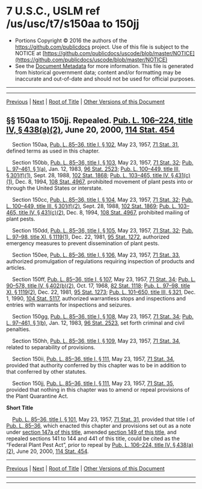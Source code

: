 ---
---

# 7 U.S.C., USLM ref /us/usc/t7/s150aa to 150jj

* Portions Copyright © 2016 the authors of the https://github.com/publicdocs project.
  Use of this file is subject to the NOTICE at [https://github.com/publicdocs/uscode/blob/master/NOTICE](https://github.com/publicdocs/uscode/blob/master/NOTICE)
* See the [Document Metadata](././../../../..//README.md) for more information.
  This file is generated from historical government data; content and/or formatting may be inaccurate and out-of-date and should not be used for official purposes.

----------
----------

[Previous](./../../../..//us/usc/t7/ch7B/m__us_usc_t7_ch7B.md) | [Next](./../../../..//us/usc/t7/ch8/m__us_usc_t7_ch8.md) | [Root of Title](./../../../../) | [Other Versions of this Document](https://publicdocs.github.io/go/links?ns=uslm&ref=%2Fus%2Fusc%2Ft7%2Fs150aa+to+150jj)

## §§ 150aa to 150jj. Repealed. [Pub. L. 106–224, title IV, § 438(a)(2)][/us/pl/106/224/s438/a/2], June 20, 2000, [114 Stat. 454][/us/stat/114/454]

    Section 150aa, [Pub. L. 85–36, title I, § 102][/us/pl/85/36/s102], May 23, 1957, [71 Stat. 31][/us/stat/71/31], defined terms as used in this chapter.

    Section 150bb, [Pub. L. 85–36, title I, § 103][/us/pl/85/36/s103], May 23, 1957, [71 Stat. 32][/us/stat/71/32]; [Pub. L. 97–461, § 1(a)][/us/pl/97/461/s1/a], Jan. 12, 1983, [96 Stat. 2523][/us/stat/96/2523]; [Pub. L. 100–449, title III, § 301(f)(1)][/us/pl/100/449/s301/f/1], Sept. 28, 1988, [102 Stat. 1868][/us/stat/102/1868]; [Pub. L. 103–465, title IV, § 431(c)(1)][/us/pl/103/465/s431/c/1], Dec. 8, 1994, [108 Stat. 4967][/us/stat/108/4967], prohibited movement of plant pests into or through the United States or interstate.

    Section 150cc, [Pub. L. 85–36, title I, § 104][/us/pl/85/36/s104], May 23, 1957, [71 Stat. 32][/us/stat/71/32]; [Pub. L. 100–449, title III, § 301(f)(2)][/us/pl/100/449/s301/f/2], Sept. 28, 1988, [102 Stat. 1869][/us/stat/102/1869]; [Pub. L. 103–465, title IV, § 431(c)(2)][/us/pl/103/465/s431/c/2], Dec. 8, 1994, [108 Stat. 4967][/us/stat/108/4967], prohibited mailing of plant pests.

    Section 150dd, [Pub. L. 85–36, title I, § 105][/us/pl/85/36/s105], May 23, 1957, [71 Stat. 32][/us/stat/71/32]; [Pub. L. 97–98, title XI, § 1119(1)][/us/pl/97/98/s1119/1], Dec. 22, 1981, [95 Stat. 1272][/us/stat/95/1272], authorized emergency measures to prevent dissemination of plant pests.

    Section 150ee, [Pub. L. 85–36, title I, § 106][/us/pl/85/36/s106], May 23, 1957, [71 Stat. 33][/us/stat/71/33], authorized promulgation of regulations requiring inspection of products and articles.

    Section 150ff, [Pub. L. 85–36, title I, § 107][/us/pl/85/36/s107], May 23, 1957, [71 Stat. 34][/us/stat/71/34]; [Pub. L. 90–578, title IV, § 402(b)(2)][/us/pl/90/578/s402/b/2], Oct. 17, 1968, [82 Stat. 1118][/us/stat/82/1118]; [Pub. L. 97–98, title XI, § 1119(2)][/us/pl/97/98/s1119/2], Dec. 22, 1981, [95 Stat. 1273][/us/stat/95/1273]; [Pub. L. 101–650, title III, § 321][/us/pl/101/650/s321], Dec. 1, 1990, [104 Stat. 5117][/us/stat/104/5117], authorized warrantless stops and inspections and entries with warrants for inspections and seizures.

    Section 150gg, [Pub. L. 85–36, title I, § 108][/us/pl/85/36/s108], May 23, 1957, [71 Stat. 34][/us/stat/71/34]; [Pub. L. 97–461, § 1(b)][/us/pl/97/461/s1/b], Jan. 12, 1983, [96 Stat. 2523][/us/stat/96/2523], set forth criminal and civil penalties.

    Section 150hh, [Pub. L. 85–36, title I, § 109][/us/pl/85/36/s109], May 23, 1957, [71 Stat. 34][/us/stat/71/34], related to separability of provisions.

    Section 150ii, [Pub. L. 85–36, title I, § 111][/us/pl/85/36/s111], May 23, 1957, [71 Stat. 34][/us/stat/71/34], provided that authority conferred by this chapter was to be in addition to that conferred by other statutes.

    Section 150jj, [Pub. L. 85–36, title I, § 111][/us/pl/85/36/s111], May 23, 1957, [71 Stat. 35][/us/stat/71/35], provided that nothing in this chapter was to amend or repeal provisions of the Plant Quarantine Act.

 __Short Title__ 

    [Pub. L. 85–36, title I, § 101][/us/pl/85/36/s101], May 23, 1957, [71 Stat. 31][/us/stat/71/31], provided that title I of [Pub. L. 85–36][/us/pl/85/36], which enacted this chapter and provisions set out as a note under [section 147a of this title][/us/usc/t7/s147a], amended [section 149 of this title][/us/usc/t7/s149], and repealed sections 141 to 144 and 441 of this title, could be cited as the “Federal Plant Pest Act”, prior to repeal by [Pub. L. 106–224, title IV, § 438(a)(2)][/us/pl/106/224/s438/a/2], June 20, 2000, [114 Stat. 454][/us/stat/114/454].

----------

[Previous](./../../../..//us/usc/t7/ch7B/m__us_usc_t7_ch7B.md) | [Next](./../../../..//us/usc/t7/ch8/m__us_usc_t7_ch8.md) | [Root of Title](./../../../../) | [Other Versions of this Document](https://publicdocs.github.io/go/links?ns=uslm&ref=%2Fus%2Fusc%2Ft7%2Fs150aa+to+150jj)

----------
----------

[/us/pl/106/224/s438/a/2]: https://publicdocs.github.io/go/links?ns=uslm&ref=%2Fus%2Fpl%2F106%2F224%2Fs438%2Fa%2F2
[/us/stat/114/454]: https://publicdocs.github.io/go/links?ns=uslm&ref=%2Fus%2Fstat%2F114%2F454
[/us/pl/85/36/s102]: https://publicdocs.github.io/go/links?ns=uslm&ref=%2Fus%2Fpl%2F85%2F36%2Fs102
[/us/stat/71/31]: https://publicdocs.github.io/go/links?ns=uslm&ref=%2Fus%2Fstat%2F71%2F31
[/us/pl/85/36/s103]: https://publicdocs.github.io/go/links?ns=uslm&ref=%2Fus%2Fpl%2F85%2F36%2Fs103
[/us/stat/71/32]: https://publicdocs.github.io/go/links?ns=uslm&ref=%2Fus%2Fstat%2F71%2F32
[/us/pl/97/461/s1/a]: https://publicdocs.github.io/go/links?ns=uslm&ref=%2Fus%2Fpl%2F97%2F461%2Fs1%2Fa
[/us/stat/96/2523]: https://publicdocs.github.io/go/links?ns=uslm&ref=%2Fus%2Fstat%2F96%2F2523
[/us/pl/100/449/s301/f/1]: https://publicdocs.github.io/go/links?ns=uslm&ref=%2Fus%2Fpl%2F100%2F449%2Fs301%2Ff%2F1
[/us/stat/102/1868]: https://publicdocs.github.io/go/links?ns=uslm&ref=%2Fus%2Fstat%2F102%2F1868
[/us/pl/103/465/s431/c/1]: https://publicdocs.github.io/go/links?ns=uslm&ref=%2Fus%2Fpl%2F103%2F465%2Fs431%2Fc%2F1
[/us/stat/108/4967]: https://publicdocs.github.io/go/links?ns=uslm&ref=%2Fus%2Fstat%2F108%2F4967
[/us/pl/85/36/s104]: https://publicdocs.github.io/go/links?ns=uslm&ref=%2Fus%2Fpl%2F85%2F36%2Fs104
[/us/stat/71/32]: https://publicdocs.github.io/go/links?ns=uslm&ref=%2Fus%2Fstat%2F71%2F32
[/us/pl/100/449/s301/f/2]: https://publicdocs.github.io/go/links?ns=uslm&ref=%2Fus%2Fpl%2F100%2F449%2Fs301%2Ff%2F2
[/us/stat/102/1869]: https://publicdocs.github.io/go/links?ns=uslm&ref=%2Fus%2Fstat%2F102%2F1869
[/us/pl/103/465/s431/c/2]: https://publicdocs.github.io/go/links?ns=uslm&ref=%2Fus%2Fpl%2F103%2F465%2Fs431%2Fc%2F2
[/us/stat/108/4967]: https://publicdocs.github.io/go/links?ns=uslm&ref=%2Fus%2Fstat%2F108%2F4967
[/us/pl/85/36/s105]: https://publicdocs.github.io/go/links?ns=uslm&ref=%2Fus%2Fpl%2F85%2F36%2Fs105
[/us/stat/71/32]: https://publicdocs.github.io/go/links?ns=uslm&ref=%2Fus%2Fstat%2F71%2F32
[/us/pl/97/98/s1119/1]: https://publicdocs.github.io/go/links?ns=uslm&ref=%2Fus%2Fpl%2F97%2F98%2Fs1119%2F1
[/us/stat/95/1272]: https://publicdocs.github.io/go/links?ns=uslm&ref=%2Fus%2Fstat%2F95%2F1272
[/us/pl/85/36/s106]: https://publicdocs.github.io/go/links?ns=uslm&ref=%2Fus%2Fpl%2F85%2F36%2Fs106
[/us/stat/71/33]: https://publicdocs.github.io/go/links?ns=uslm&ref=%2Fus%2Fstat%2F71%2F33
[/us/pl/85/36/s107]: https://publicdocs.github.io/go/links?ns=uslm&ref=%2Fus%2Fpl%2F85%2F36%2Fs107
[/us/stat/71/34]: https://publicdocs.github.io/go/links?ns=uslm&ref=%2Fus%2Fstat%2F71%2F34
[/us/pl/90/578/s402/b/2]: https://publicdocs.github.io/go/links?ns=uslm&ref=%2Fus%2Fpl%2F90%2F578%2Fs402%2Fb%2F2
[/us/stat/82/1118]: https://publicdocs.github.io/go/links?ns=uslm&ref=%2Fus%2Fstat%2F82%2F1118
[/us/pl/97/98/s1119/2]: https://publicdocs.github.io/go/links?ns=uslm&ref=%2Fus%2Fpl%2F97%2F98%2Fs1119%2F2
[/us/stat/95/1273]: https://publicdocs.github.io/go/links?ns=uslm&ref=%2Fus%2Fstat%2F95%2F1273
[/us/pl/101/650/s321]: https://publicdocs.github.io/go/links?ns=uslm&ref=%2Fus%2Fpl%2F101%2F650%2Fs321
[/us/stat/104/5117]: https://publicdocs.github.io/go/links?ns=uslm&ref=%2Fus%2Fstat%2F104%2F5117
[/us/pl/85/36/s108]: https://publicdocs.github.io/go/links?ns=uslm&ref=%2Fus%2Fpl%2F85%2F36%2Fs108
[/us/stat/71/34]: https://publicdocs.github.io/go/links?ns=uslm&ref=%2Fus%2Fstat%2F71%2F34
[/us/pl/97/461/s1/b]: https://publicdocs.github.io/go/links?ns=uslm&ref=%2Fus%2Fpl%2F97%2F461%2Fs1%2Fb
[/us/stat/96/2523]: https://publicdocs.github.io/go/links?ns=uslm&ref=%2Fus%2Fstat%2F96%2F2523
[/us/pl/85/36/s109]: https://publicdocs.github.io/go/links?ns=uslm&ref=%2Fus%2Fpl%2F85%2F36%2Fs109
[/us/stat/71/34]: https://publicdocs.github.io/go/links?ns=uslm&ref=%2Fus%2Fstat%2F71%2F34
[/us/pl/85/36/s111]: https://publicdocs.github.io/go/links?ns=uslm&ref=%2Fus%2Fpl%2F85%2F36%2Fs111
[/us/stat/71/34]: https://publicdocs.github.io/go/links?ns=uslm&ref=%2Fus%2Fstat%2F71%2F34
[/us/pl/85/36/s111]: https://publicdocs.github.io/go/links?ns=uslm&ref=%2Fus%2Fpl%2F85%2F36%2Fs111
[/us/stat/71/35]: https://publicdocs.github.io/go/links?ns=uslm&ref=%2Fus%2Fstat%2F71%2F35
[/us/pl/85/36/s101]: https://publicdocs.github.io/go/links?ns=uslm&ref=%2Fus%2Fpl%2F85%2F36%2Fs101
[/us/stat/71/31]: https://publicdocs.github.io/go/links?ns=uslm&ref=%2Fus%2Fstat%2F71%2F31
[/us/pl/85/36]: https://publicdocs.github.io/go/links?ns=uslm&ref=%2Fus%2Fpl%2F85%2F36
[/us/usc/t7/s147a]: https://publicdocs.github.io/go/links?ns=uslm&ref=%2Fus%2Fusc%2Ft7%2Fs147a
[/us/usc/t7/s149]: https://publicdocs.github.io/go/links?ns=uslm&ref=%2Fus%2Fusc%2Ft7%2Fs149
[/us/pl/106/224/s438/a/2]: https://publicdocs.github.io/go/links?ns=uslm&ref=%2Fus%2Fpl%2F106%2F224%2Fs438%2Fa%2F2
[/us/stat/114/454]: https://publicdocs.github.io/go/links?ns=uslm&ref=%2Fus%2Fstat%2F114%2F454



